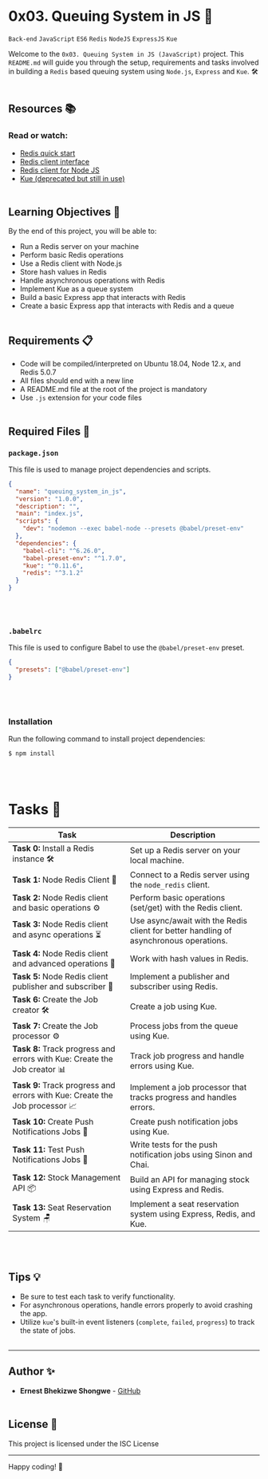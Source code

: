 # 0x03. Queuing System in JS 🚀
`Back-end` `JavaScript` `ES6` `Redis` `NodeJS` `ExpressJS` `Kue`

Welcome to the `0x03. Queuing System in JS (JavaScript)` project. This
`README.md` will guide you through the setup, requirements and tasks involved
in building a `Redis` based queuing system using `Node.js`, `Express` and
`Kue`. 🛠️
<br></br>

## Resources 📚
### Read or watch:
- [Redis quick start](https://redis.io/docs/getting-started/)
- [Redis client interface](https://redis.io/topics/rediscli)
- [Redis client for Node JS](https://github.com/redis/node-redis)
- [Kue (deprecated but still in use)](https://github.com/Automattic/kue)
<br></br>

## Learning Objectives 🎯
By the end of this project, you will be able to:
- Run a Redis server on your machine
- Perform basic Redis operations
- Use a Redis client with Node.js
- Store hash values in Redis
- Handle asynchronous operations with Redis
- Implement Kue as a queue system
- Build a basic Express app that interacts with Redis
- Create a basic Express app that interacts with Redis and a queue
<br></br>

## Requirements 📋
- Code will be compiled/interpreted on Ubuntu 18.04, Node 12.x, and Redis 5.0.7
- All files should end with a new line
- A README.md file at the root of the project is mandatory
- Use `.js` extension for your code files
<br></br>

## Required Files 📂
### `package.json`
This file is used to manage project dependencies and scripts.
```json
{
  "name": "queuing_system_in_js",
  "version": "1.0.0",
  "description": "",
  "main": "index.js",
  "scripts": {
    "dev": "nodemon --exec babel-node --presets @babel/preset-env"
  },
  "dependencies": {
    "babel-cli": "^6.26.0",
    "babel-preset-env": "^1.7.0",
    "kue": "^0.11.6",
    "redis": "^3.1.2"
  }
}
```
<br></br>

### `.babelrc`
This file is used to configure Babel to use the `@babel/preset-env` preset.
```json
{
  "presets": ["@babel/preset-env"]
}
```
<br></br>

### Installation

Run the following command to install project dependencies:
```bash
$ npm install
```
<br></br>

# Tasks 📝

| Task | Description |
|------|-------------|
| **Task 0:** Install a Redis instance 🛠️ | Set up a Redis server on your local machine. |
| **Task 1:** Node Redis Client 🔗 | Connect to a Redis server using the `node_redis` client. |
| **Task 2:** Node Redis client and basic operations ⚙️ | Perform basic operations (set/get) with the Redis client. |
| **Task 3:** Node Redis client and async operations ⏳ | Use async/await with the Redis client for better handling of asynchronous operations. |
| **Task 4:** Node Redis client and advanced operations 🔄 | Work with hash values in Redis. |
| **Task 5:** Node Redis client publisher and subscriber 📡 | Implement a publisher and subscriber using Redis. |
| **Task 6:** Create the Job creator 🛠️ | Create a job using Kue. |
| **Task 7:** Create the Job processor ⚙️ | Process jobs from the queue using Kue. |
| **Task 8:** Track progress and errors with Kue: Create the Job creator 📊 | Track job progress and handle errors using Kue. |
| **Task 9:** Track progress and errors with Kue: Create the Job processor 📈 | Implement a job processor that tracks progress and handles errors. |
| **Task 10:** Create Push Notifications Jobs 📲 | Create push notification jobs using Kue. |
| **Task 11:** Test Push Notifications Jobs 🧪 | Write tests for the push notification jobs using Sinon and Chai. |
| **Task 12:** Stock Management API 📦 | Build an API for managing stock using Express and Redis. |
| **Task 13:** Seat Reservation System 🪑 | Implement a seat reservation system using Express, Redis, and Kue. |

<br></br>

## Tips 💡
- Be sure to test each task to verify functionality.
- For asynchronous operations, handle errors properly to avoid crashing the
app.
- Utilize `kue`'s built-in event listeners (`complete`, `failed`, `progress`)
to track the state of jobs.
<br></br>

---
## Author ✨
- **Ernest Bhekizwe Shongwe** - [GitHub](https://github.com/bshongwe)
<br></br>

## License 📜
This project is licensed under the ISC License

---
Happy coding! 🚀
